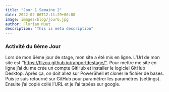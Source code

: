 ```yaml
---
title: "Jour 1 Semaine 2"
date: 2022-02-06T12:11:29+06:00
image: images/blog/jour6.jpg
author: Florian Muet
description: "This is meta description"
---
```

### Activité du 6ème Jour

Lors de mon 6ème jour de stage, mon site a été mis en ligne. L’Url de mon site est ‘‘https://flizou.github.io/rapportdestage/’’. Pour mettre me site en ligne j’ai du me crée un compte GitHub et installer le logiciel GitHub Desktop. Après ça, on doit allez sur PowerShell et cloner le fichier de bases. Puis je suis retourné sur GitHub pour paramétrer les paramètres (settings). Ensuite j’ai copié collé l’URL et je l’ai tapées sur google.